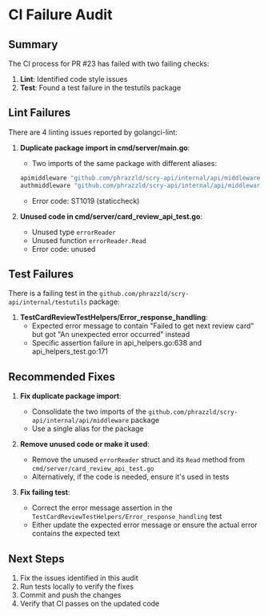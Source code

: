 # CI Failure Audit

## Summary

The CI process for PR #23 has failed with two failing checks:
1. **Lint**: Identified code style issues
2. **Test**: Found a test failure in the testutils package

## Lint Failures

There are 4 linting issues reported by golangci-lint:

1. **Duplicate package import in cmd/server/main.go**:
   - Two imports of the same package with different aliases:
   ```go
   apimiddleware "github.com/phrazzld/scry-api/internal/api/middleware"
   authmiddleware "github.com/phrazzld/scry-api/internal/api/middleware"
   ```
   - Error code: ST1019 (staticcheck)

2. **Unused code in cmd/server/card_review_api_test.go**:
   - Unused type `errorReader`
   - Unused function `errorReader.Read`
   - Error code: unused

## Test Failures

There is a failing test in the `github.com/phrazzld/scry-api/internal/testutils` package:

1. **TestCardReviewTestHelpers/Error_response_handling**:
   - Expected error message to contain "Failed to get next review card" but got "An unexpected error occurred" instead
   - Specific assertion failure in api_helpers.go:638 and api_helpers_test.go:171

## Recommended Fixes

1. **Fix duplicate package import**:
   - Consolidate the two imports of the `github.com/phrazzld/scry-api/internal/api/middleware` package
   - Use a single alias for the package

2. **Remove unused code or make it used**:
   - Remove the unused `errorReader` struct and its `Read` method from `cmd/server/card_review_api_test.go`
   - Alternatively, if the code is needed, ensure it's used in tests

3. **Fix failing test**:
   - Correct the error message assertion in the `TestCardReviewTestHelpers/Error_response_handling` test
   - Either update the expected error message or ensure the actual error contains the expected text

## Next Steps

1. Fix the issues identified in this audit
2. Run tests locally to verify the fixes
3. Commit and push the changes
4. Verify that CI passes on the updated code

